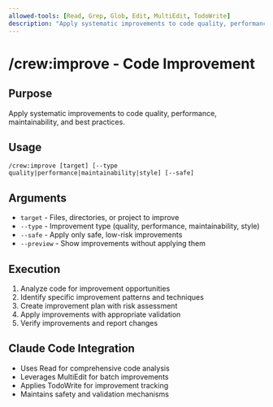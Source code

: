 ```yaml
---
allowed-tools: [Read, Grep, Glob, Edit, MultiEdit, TodoWrite]
description: "Apply systematic improvements to code quality, performance, and maintainability"
---
```


# /crew:improve - Code Improvement

## Purpose
Apply systematic improvements to code quality, performance, maintainability, and best practices.

## Usage
```
/crew:improve [target] [--type quality|performance|maintainability|style] [--safe]
```

## Arguments
- `target` - Files, directories, or project to improve
- `--type` - Improvement type (quality, performance, maintainability, style)
- `--safe` - Apply only safe, low-risk improvements
- `--preview` - Show improvements without applying them

## Execution
1. Analyze code for improvement opportunities
2. Identify specific improvement patterns and techniques
3. Create improvement plan with risk assessment
4. Apply improvements with appropriate validation
5. Verify improvements and report changes

## Claude Code Integration
- Uses Read for comprehensive code analysis
- Leverages MultiEdit for batch improvements
- Applies TodoWrite for improvement tracking
- Maintains safety and validation mechanisms